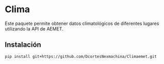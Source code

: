 # Clima

Este paquete permite obtener datos climatológicos de diferentes lugares utilizando la API de AEMET.

## Instalación

```bash
pip install git+https://github.com/DcortesNexmachina/Climaemet.git
